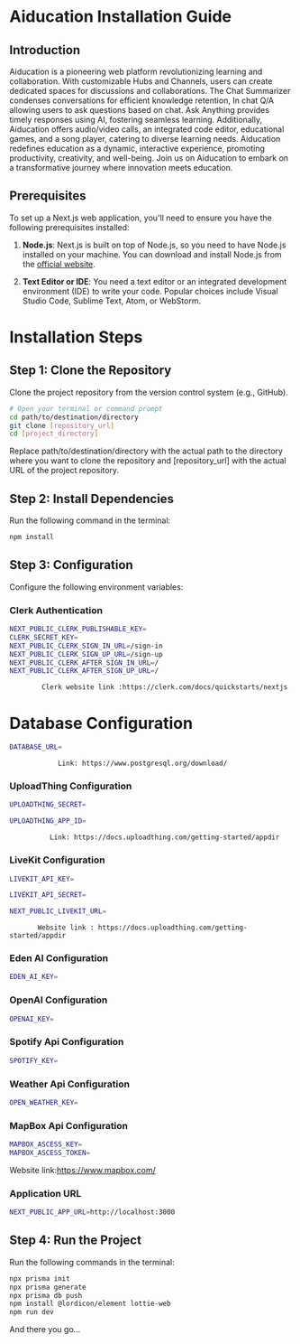 # Aiducation Installation Guide

## Introduction

Aiducation is a pioneering web platform revolutionizing learning and collaboration. With customizable Hubs and Channels, users can create dedicated spaces for discussions and collaborations. The Chat Summarizer condenses conversations for efficient knowledge retention, In chat Q/A allowing users to ask questions based on chat. Ask Anything provides timely responses using AI, fostering seamless learning. Additionally, Aiducation offers audio/video calls, an integrated code editor, educational games, and a song player, catering to diverse learning needs. Aiducation redefines education as a dynamic, interactive experience, promoting productivity, creativity, and well-being. Join us on Aiducation to embark on a transformative journey where innovation meets education.

## Prerequisites

To set up a Next.js web application, you'll need to ensure you have the following prerequisites installed:

1. **Node.js**: Next.js is built on top of Node.js, so you need to have Node.js installed on your machine. You can download and install Node.js from the [official website](https://nodejs.org/en).

2. **Text Editor or IDE**: You need a text editor or an integrated development environment (IDE) to write your code. Popular choices include Visual Studio Code, Sublime Text, Atom, or WebStorm.

# Installation Steps

## Step 1: Clone the Repository

Clone the project repository from the version control system (e.g., GitHub).

```bash
# Open your terminal or command prompt
cd path/to/destination/directory
git clone [repository_url]
cd [project_directory]
```

Replace path/to/destination/directory with the actual path to the directory where you want to clone the repository and [repository_url] with the actual URL of the project repository.

## Step 2: Install Dependencies
Run the following command in the terminal:
```bash
npm install
```
## Step 3: Configuration
Configure the following environment variables:

### Clerk Authentication
```bash
NEXT_PUBLIC_CLERK_PUBLISHABLE_KEY=
CLERK_SECRET_KEY=
NEXT_PUBLIC_CLERK_SIGN_IN_URL=/sign-in
NEXT_PUBLIC_CLERK_SIGN_UP_URL=/sign-up
NEXT_PUBLIC_CLERK_AFTER_SIGN_IN_URL=/
NEXT_PUBLIC_CLERK_AFTER_SIGN_UP_URL=/
```
            Clerk website link :https://clerk.com/docs/quickstarts/nextjs




# Database Configuration
```bash
DATABASE_URL=
```
                Link: https://www.postgresql.org/download/

### UploadThing Configuration
```bash
UPLOADTHING_SECRET= 

UPLOADTHING_APP_ID=
```
              Link: https://docs.uploadthing.com/getting-started/appdir

### LiveKit Configuration
```bash
LIVEKIT_API_KEY=

LIVEKIT_API_SECRET=

NEXT_PUBLIC_LIVEKIT_URL=
```
           Website link : https://docs.uploadthing.com/getting-started/appdir

### Eden AI Configuration
```bash
EDEN_AI_KEY=
```
### OpenAI Configuration
```bash
OPENAI_KEY=
```
### Spotify Api Configuration
```bash
SPOTIFY_KEY=
```
### Weather Api Configuration
```bash
OPEN_WEATHER_KEY=
```
### MapBox Api Configuration
```bash
MAPBOX_ASCESS_KEY=
MAPBOX_ASCESS_TOKEN=
```
Website link:https://www.mapbox.com/


### Application URL
```bash
NEXT_PUBLIC_APP_URL=http://localhost:3000
```

## Step 4: Run the Project
Run the following commands in the terminal:
```bash
npx prisma init
npx prisma generate
npx prisma db push
npm install @lordicon/element lottie-web
npm run dev
```
And there you go...
